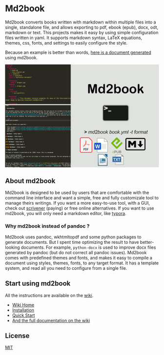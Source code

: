 # Md2book

Md2book converts books written with markdown within multiple files into a single, standalone file, and allows exporting to pdf, ebook (epub), docx, odt, markdown or text. This projects makes it easy by using simple configuration files written in yaml. It supports markdown syntax, LaTeX equations, themes, css, fonts, and settings to easily configure the style.

Because an example is better than words, [here is a document generated](https://github.com/webalorn/md2book/blob/master/examples/reference/generated/reference.pdf) using md2book.

![](examples/images/presentation.gif)

## About md2book

Md2book is designed to be used by users that are comfortable with the command line interface and want a simple, free and fully customizale tool to manage theirs writings. If you want a more easy-to-use tool, with a GUI, check out [scrivener](https://www.literatureandlatte.com/scrivener/overview) (paying) or free online alternatives. If you want to use md2book, you will only need a markdown editor, like [typora](https://typora.io/).

### Why md2book instead of pandoc ?

Md2book uses pandoc, wkhtmltopdf and some python packages to generate documents. But I spent time optimizing the result to have better-looking documents. For example, `python-docx` is used to improve docx files generated by pandoc (but do not correct all pandoc issues). Md2book comes with predefined themes and fonts, and makes it easy to compile a document using styles, themes, fonts, to any target format. It has a template system, and read all you need to configure from a single file.

## Start using md2book

All the instructions are available on the [wiki](https://github.com/webalorn/md2book/wiki).

- [Wiki Home](https://github.com/webalorn/md2book/wiki)
- [Installation](https://github.com/webalorn/md2book/wiki/Install)
- [Quick Start](https://github.com/webalorn/md2book/wiki/Quick-start)
- [And the full documentation on the wiki](https://github.com/webalorn/md2book/wiki)

## License

[MIT](https://github.com/webalorn/md2book/blob/master/LICENSE)